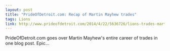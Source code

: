 ```yaml
---
layout: post
title: "PrideOfDetroit.com: Recap of Martin Mayhew trades"
tags: Lions
link: http://www.prideofdetroit.com/2014/4/22/5636726/lions-trades-martin-mayhew
---
```


PrideOfDetroit.com goes over Martin Mayhew's entire career of trades in one blog post.  Epic...
